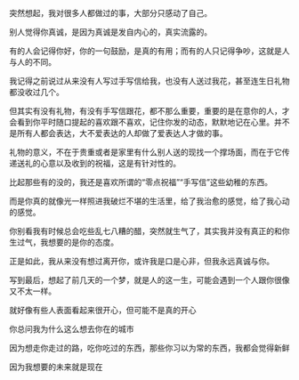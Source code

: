 突然想起，我对很多人都做过的事，大部分只感动了自己。

别人觉得你真诚，是因为真诚是发自内心的，真实流露的。

有的人会记得你好，你的一句鼓励，是真的有用；而有的人只记得争吵，这就是人与人的不同。

我记得之前说过从来没有人写过手写信给我，也没有人送过我花，甚至连生日礼物都没收过几个。

但其实有没有礼物，有没有手写信跟花，都不那么重要，重要的是在意你的人，才会看到你平时随口提起的喜欢跟不喜欢，记住你发的动态，默默地记在心里。并不是所有人都会表达，大不爱表达的人却做了爱表达人才做的事。

礼物的意义，不在于贵重或者是家里有什么别人送的现找一个撑场面，而在于它传递送礼的心意以及收到的祝福，这是有针对性的。

比起那些有的没的，我还是喜欢所谓的“零点祝福”“手写信”这些幼稚的东西。

而是你真的就像光一样照进我破烂不堪的生活里，给了我治愈的感觉，给了我心动的感觉。

你别看我有时候总会吃些乱七八糟的醋，突然就生气了，其实我并没有真正的和你生过气，我想要的是你的态度。

正是如此，我从来没有想过离开你，或许我是口是心非，但我永远真诚与你。

写到最后，想起了前几天的一个梦，就是人的这一生，可能会遇到一个人跟你很像又不太一样。

就好像有些人表面看起来很开心，但可能不是真的开心

你总问我为什么这么想去你在的城市

因为想走你走过的路，吃你吃过的东西，那些你习以为常的东西，我都会觉得新鲜

因为我想要的未来就是现在
